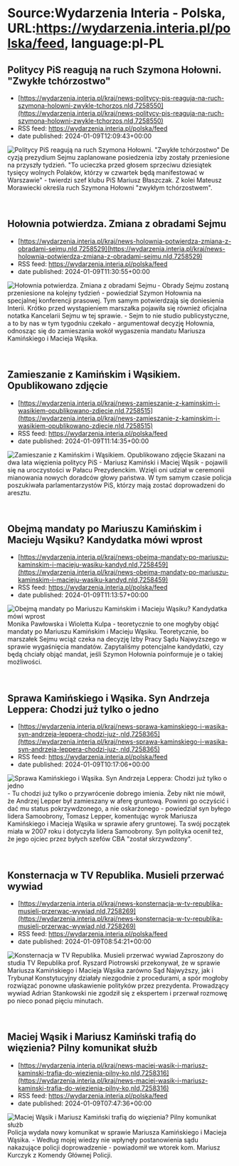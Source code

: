 # Source:Wydarzenia Interia - Polska, URL:https://wydarzenia.interia.pl/polska/feed, language:pl-PL

## Politycy PiS reagują na ruch Szymona Hołowni. "Zwykłe tchórzostwo"
 - [https://wydarzenia.interia.pl/kraj/news-politycy-pis-reaguja-na-ruch-szymona-holowni-zwykle-tchorzos,nId,7258550](https://wydarzenia.interia.pl/kraj/news-politycy-pis-reaguja-na-ruch-szymona-holowni-zwykle-tchorzos,nId,7258550)
 - RSS feed: https://wydarzenia.interia.pl/polska/feed
 - date published: 2024-01-09T12:09:43+00:00

<p><a href="https://wydarzenia.interia.pl/kraj/news-politycy-pis-reaguja-na-ruch-szymona-holowni-zwykle-tchorzos,nId,7258550"><img align="left" alt="Politycy PiS reagują na ruch Szymona Hołowni. &quot;Zwykłe tchórzostwo&quot;" src="https://i.iplsc.com/politycy-pis-reaguja-na-ruch-szymona-holowni-zwykle-tchorzos/000ICUCRO3G2WD3E-C321.jpg" /></a>Decyzją prezydium Sejmu zaplanowane posiedzenia izby zostały przeniesione na przyszły tydzień. &quot;To ucieczka przed głosem sprzeciwu dziesiątek tysięcy wolnych Polaków, którzy w czwartek będą manifestować w Warszawie&quot; - twierdzi szef klubu PiS Mariusz Błaszczak. Z kolei Mateusz Morawiecki określa ruch Szymona Hołowni &quot;zwykłym tchórzostwem&quot;.</p><br clear="all" />

## Hołownia potwierdza. Zmiana z obradami Sejmu
 - [https://wydarzenia.interia.pl/kraj/news-holownia-potwierdza-zmiana-z-obradami-sejmu,nId,7258529](https://wydarzenia.interia.pl/kraj/news-holownia-potwierdza-zmiana-z-obradami-sejmu,nId,7258529)
 - RSS feed: https://wydarzenia.interia.pl/polska/feed
 - date published: 2024-01-09T11:30:55+00:00

<p><a href="https://wydarzenia.interia.pl/kraj/news-holownia-potwierdza-zmiana-z-obradami-sejmu,nId,7258529"><img align="left" alt="Hołownia potwierdza. Zmiana z obradami Sejmu" src="https://i.iplsc.com/holownia-potwierdza-zmiana-z-obradami-sejmu/000ICUBZPN5SJC29-C321.jpg" /></a>- Obrady Sejmu zostaną przeniesione na kolejny tydzień - powiedział Szymon Hołownia na specjalnej konferencji prasowej. Tym samym potwierdzają się doniesienia Interii. Krótko przed wystąpieniem marszałka pojawiła się również oficjalna notatka Kancelarii Sejmu w tej sprawie. - Sejm to nie studio publicystyczne, a to by nas w tym tygodniu czekało - argumentował decyzję Hołownia, odnosząc się do zamieszania wokół wygaszenia mandatu Mariusza Kamińskiego i Macieja Wąsika.</p><br clear="all" />

## Zamieszanie z Kamińskim i Wąsikiem. Opublikowano zdjęcie
 - [https://wydarzenia.interia.pl/kraj/news-zamieszanie-z-kaminskim-i-wasikiem-opublikowano-zdjecie,nId,7258515](https://wydarzenia.interia.pl/kraj/news-zamieszanie-z-kaminskim-i-wasikiem-opublikowano-zdjecie,nId,7258515)
 - RSS feed: https://wydarzenia.interia.pl/polska/feed
 - date published: 2024-01-09T11:14:35+00:00

<p><a href="https://wydarzenia.interia.pl/kraj/news-zamieszanie-z-kaminskim-i-wasikiem-opublikowano-zdjecie,nId,7258515"><img align="left" alt="Zamieszanie z Kamińskim i Wąsikiem. Opublikowano zdjęcie" src="https://i.iplsc.com/zamieszanie-z-kaminskim-i-wasikiem-opublikowano-zdjecie/000ICU3FQESTQ7Q7-C321.jpg" /></a>Skazani na dwa lata więzienia politycy PiS - Mariusz Kamiński i Maciej Wąsik - pojawili się na uroczystości w Pałacu Prezydenckim. Wzięli oni udział w ceremonii mianowania nowych doradców głowy państwa. W tym samym czasie policja poszukiwała parlamentarzystów PiS, którzy mają zostać doprowadzeni do aresztu.</p><br clear="all" />

## Obejmą mandaty po Mariuszu Kamińskim i Macieju Wąsiku? Kandydatka mówi wprost
 - [https://wydarzenia.interia.pl/kraj/news-obejma-mandaty-po-mariuszu-kaminskim-i-macieju-wasiku-kandyd,nId,7258459](https://wydarzenia.interia.pl/kraj/news-obejma-mandaty-po-mariuszu-kaminskim-i-macieju-wasiku-kandyd,nId,7258459)
 - RSS feed: https://wydarzenia.interia.pl/polska/feed
 - date published: 2024-01-09T11:13:57+00:00

<p><a href="https://wydarzenia.interia.pl/kraj/news-obejma-mandaty-po-mariuszu-kaminskim-i-macieju-wasiku-kandyd,nId,7258459"><img align="left" alt="Obejmą mandaty po Mariuszu Kamińskim i Macieju Wąsiku? Kandydatka mówi wprost" src="https://i.iplsc.com/obejma-mandaty-po-mariuszu-kaminskim-i-macieju-wasiku-kandyd/000ICTOMHVY89K2N-C321.jpg" /></a>Monika Pawłowska i Wioletta Kulpa - teoretycznie to one mogłyby objąć mandaty po Mariuszu Kamińskim i Macieju Wąsiku. Teoretycznie, bo marszałek Sejmu wciąż czeka na decyzję Izby Pracy Sądu Najwyższego w sprawie wygaśnięcia mandatów. Zapytaliśmy potencjalne kandydatki, czy będą chciały objąć mandat, jeśli Szymon Hołownia poinformuje je o takiej możliwości.</p><br clear="all" />

## Sprawa Kamińskiego i Wąsika. Syn Andrzeja Leppera: Chodzi już tylko o jedno
 - [https://wydarzenia.interia.pl/kraj/news-sprawa-kaminskiego-i-wasika-syn-andrzeja-leppera-chodzi-juz-,nId,7258365](https://wydarzenia.interia.pl/kraj/news-sprawa-kaminskiego-i-wasika-syn-andrzeja-leppera-chodzi-juz-,nId,7258365)
 - RSS feed: https://wydarzenia.interia.pl/polska/feed
 - date published: 2024-01-09T10:17:06+00:00

<p><a href="https://wydarzenia.interia.pl/kraj/news-sprawa-kaminskiego-i-wasika-syn-andrzeja-leppera-chodzi-juz-,nId,7258365"><img align="left" alt="Sprawa Kamińskiego i Wąsika. Syn Andrzeja Leppera: Chodzi już tylko o jedno" src="https://i.iplsc.com/sprawa-kaminskiego-i-wasika-syn-andrzeja-leppera-chodzi-juz/000ICSYP1QN2ABPN-C321.jpg" /></a>- Tu chodzi już tylko o przywrócenie dobrego imienia. Żeby nikt nie mówił, że Andrzej Lepper był zamieszany w aferę gruntową. Powinni go oczyścić i dać mu status pokrzywdzonego, a nie oskarżonego - powiedział syn byłego lidera Samoobrony, Tomasz Lepper, komentując wyrok Mariusza Kamińskiego i Macieja Wąsika w sprawie afery gruntowej. Ta swój początek miała w 2007 roku i dotyczyła lidera Samoobrony. Syn polityka ocenił też, że jego ojciec przez byłych szefów CBA &quot;został skrzywdzony&quot;.</p><br clear="all" />

## Konsternacja w TV Republika. Musieli przerwać wywiad
 - [https://wydarzenia.interia.pl/kraj/news-konsternacja-w-tv-republika-musieli-przerwac-wywiad,nId,7258269](https://wydarzenia.interia.pl/kraj/news-konsternacja-w-tv-republika-musieli-przerwac-wywiad,nId,7258269)
 - RSS feed: https://wydarzenia.interia.pl/polska/feed
 - date published: 2024-01-09T08:54:21+00:00

<p><a href="https://wydarzenia.interia.pl/kraj/news-konsternacja-w-tv-republika-musieli-przerwac-wywiad,nId,7258269"><img align="left" alt="Konsternacja w TV Republika. Musieli przerwać wywiad" src="https://i.iplsc.com/konsternacja-w-tv-republika-musieli-przerwac-wywiad/000ICQ5T9GGW7AUF-C321.jpg" /></a>Zaproszony do studia TV Republika prof. Ryszard Piotrowski przekonywał, że w sprawie Mariusza Kamińskiego i Macieja Wąsika zarówno Sąd Najwyższy, jak i Trybunał Konstytucyjny działały niezgodnie z procedurami, a spór mogłoby rozwiązać ponowne ułaskawienie polityków przez prezydenta. Prowadzący wywiad Adrian Stankowski nie zgodził się z ekspertem i przerwał rozmowę po nieco ponad pięciu minutach.</p><br clear="all" />

## Maciej Wąsik i Mariusz Kamiński trafią do więzienia? Pilny komunikat służb
 - [https://wydarzenia.interia.pl/kraj/news-maciej-wasik-i-mariusz-kaminski-trafia-do-wiezienia-pilny-ko,nId,7258316](https://wydarzenia.interia.pl/kraj/news-maciej-wasik-i-mariusz-kaminski-trafia-do-wiezienia-pilny-ko,nId,7258316)
 - RSS feed: https://wydarzenia.interia.pl/polska/feed
 - date published: 2024-01-09T07:47:36+00:00

<p><a href="https://wydarzenia.interia.pl/kraj/news-maciej-wasik-i-mariusz-kaminski-trafia-do-wiezienia-pilny-ko,nId,7258316"><img align="left" alt="Maciej Wąsik i Mariusz Kamiński trafią do więzienia? Pilny komunikat służb" src="https://i.iplsc.com/maciej-wasik-i-mariusz-kaminski-trafia-do-wiezienia-pilny-ko/000IC45R3W9K4V2N-C321.jpg" /></a>Policja wydała nowy komunikat w sprawie Mariusza Kamińskiego i Macieja Wąsika. - Według mojej wiedzy nie wpłynęły postanowienia sądu nakazujące policji doprowadzenie - powiadomił we wtorek kom. Mariusz Kurczyk z Komendy Głównej Policji. </p><br clear="all" />

